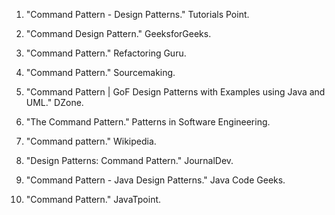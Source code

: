 

1. "Command Pattern - Design Patterns." Tutorials Point. 

2. "Command Design Pattern." GeeksforGeeks. 

3. "Command Pattern." Refactoring Guru. 

4. "Command Pattern." Sourcemaking. 

5. "Command Pattern | GoF Design Patterns with Examples using Java and UML." DZone. 

6. "The Command Pattern." Patterns in Software Engineering. 

7. "Command pattern." Wikipedia. 

8. "Design Patterns: Command Pattern." JournalDev. 

9. "Command Pattern - Java Design Patterns." Java Code Geeks. 

10. "Command Pattern." JavaTpoint.